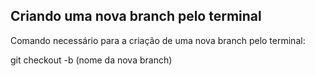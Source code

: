 ## Criando uma nova branch pelo terminal

Comando necessário para a criação de uma nova branch pelo terminal:

git checkout -b (nome da nova branch)

